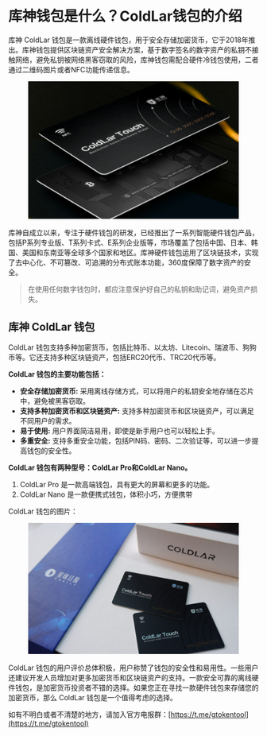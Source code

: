 # 库神钱包是什么？ColdLar钱包的介绍

库神 ColdLar 钱包是一款离线硬件钱包，用于安全存储加密货币，它于2018年推出。库神钱包提供区块链资产安全解决方案，基于数字签名的数字资产的私钥不接触网络，避免私钥被网络黑客窃取的风险，库神钱包需配合硬件冷钱包使用，二者通过二维码图片或者NFC功能传递信息。

<figure><img src="../.gitbook/assets/11 (34).png" alt=""><figcaption></figcaption></figure>

库神自成立以来，专注于硬件钱包的研发，已经推出了一系列智能硬件钱包产品，包括P系列专业版、T系列卡式、E系列企业版等，市场覆盖了包括中国、日本、韩国、美国和东南亚等全球多个国家和地区。库神硬件钱包运用了区块链技术，实现了去中心化、不可篡改、可追溯的分布式账本功能，360度保障了数字资产的安全。

> 在使用任何数字钱包时，都应注意保护好自己的私钥和助记词，避免资产损失。

## 库神 ColdLar 钱包

ColdLar 钱包支持多种加密货币，包括比特币、以太坊、Litecoin、瑞波币、狗狗币等。它还支持多种区块链资产，包括ERC20代币、TRC20代币等。

**ColdLar 钱包的主要功能包括：**

* **安全存储加密货币:** 采用离线存储方式，可以将用户的私钥安全地存储在芯片中，避免被黑客窃取。
* **支持多种加密货币和区块链资产:** 支持多种加密货币和区块链资产，可以满足不同用户的需求。
* **易于使用:** 用户界面简洁易用，即使是新手用户也可以轻松上手。
* **多重安全:** 支持多重安全功能，包括PIN码、密码、二次验证等，可以进一步提高钱包的安全性。

**ColdLar 钱包有两种型号：ColdLar Pro和ColdLar Nano。**

1. ColdLar Pro 是一款高端钱包，具有更大的屏幕和更多的功能。
2. ColdLar Nano 是一款便携式钱包，体积小巧，方便携带

ColdLar 钱包的图片：

<figure><img src="../.gitbook/assets/11 (36).png" alt=""><figcaption></figcaption></figure>

ColdLar 钱包的用户评价总体积极，用户称赞了钱包的安全性和易用性。一些用户还建议开发人员增加对更多加密货币和区块链资产的支持。一款安全可靠的离线硬件钱包，是加密货币投资者不错的选择。如果您正在寻找一款硬件钱包来存储您的加密货币，那么 ColdLar 钱包是一个值得考虑的选择。



如有不明白或者不清楚的地方，请加入官方电报群：[https://t.me/gtokentool](https://t.me/gtokentool)
